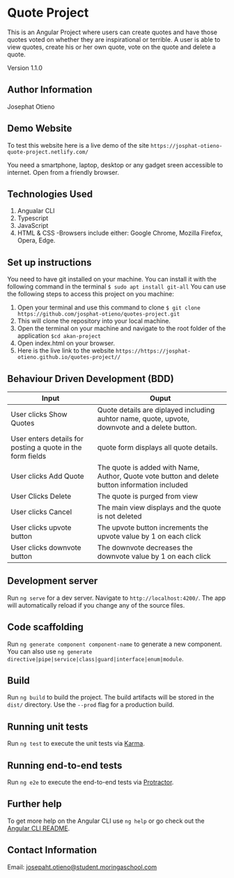 # Quote Project

This is an Angular Project where users can create quotes and have those quotes voted on whether they are inspirational or terrible. A user is able to view quotes, create his or her own quote, vote on the quote and delete a quote.

Version 1.1.0

## Author Information

Josephat Otieno

## Demo Website
To test this website here is a live demo of the site `https://josphat-otieno-quote-project.netlify.com/`

You need a smartphone, laptop, desktop or any gadget sreen accessible to internet. Open from a friendly browser.

## Technologies Used

1. Angualar CLI
2. Typescript
3. JavaScript
4. HTML & CSS
-Browsers include either: Google Chrome, Mozilla Firefox, Opera, Edge.

## Set up instructions
 You need to have git installed on your machine. You can install it with the following command in the terminal
 `$ sudo apt install git-all`
 You can use the following steps to access this project on you machine:
 1. Open your terminal and use this command to clone `$ git clone https://github.com/josphat-otieno/quotes-project.git`
 2. This will clone the repository into your local machine.
 3. Open the terminal on your machine and navigate to the root folder of the application  `$cd akan-project`
 4. Open index.html on your browser.
 5. Here is the live link to the website `https://https://josphat-otieno.github.io/quotes-project//`

## Behaviour Driven Development (BDD)
| Input                    	| Ouput                                                                                        	|
|--------------------------	|----------------------------------------------------------------------------------------------	|
|User clicks Show Quotes    | Quote details are diplayed including auhtor name, quote, upvote, downvote and a delete button.  |
|User enters details for posting a quote in the form fields | quote form displays all quote details.  |
| User clicks Add Quote    	| The quote is added  with Name, Author, Quote vote button and delete button information included  	|
| User Clicks Delete       	| The quote is purged from view                                                                	|
| User clicks Cancel       	| The main view displays and the quote is not deleted                                          	|
| User clicks upvote button   	| The upvote button increments the upvote value by 1 on each click  	|
| User clicks downvote button	| The downvote  decreases the downvote value by 1 on each click 	|

## Development server

Run `ng serve` for a dev server. Navigate to `http://localhost:4200/`. The app will automatically reload if you change any of the source files.

## Code scaffolding

Run `ng generate component component-name` to generate a new component. You can also use `ng generate directive|pipe|service|class|guard|interface|enum|module`.

## Build

Run `ng build` to build the project. The build artifacts will be stored in the `dist/` directory. Use the `--prod` flag for a production build.

## Running unit tests

Run `ng test` to execute the unit tests via [Karma](https://karma-runner.github.io).

## Running end-to-end tests

Run `ng e2e` to execute the end-to-end tests via [Protractor](http://www.protractortest.org/).

## Further help

To get more help on the Angular CLI use `ng help` or go check out the [Angular CLI README](https://github.com/angular/angular-cli/blob/master/README.md).

## Contact Information

Email: josepaht.otieno@student.moringaschool.com

